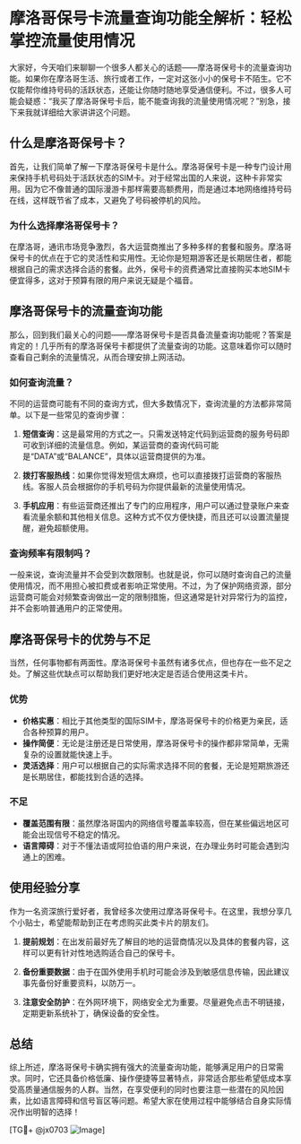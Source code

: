 # 摩洛哥保号卡流量查询功能全解析：轻松掌控流量使用情况

大家好，今天咱们来聊聊一个很多人都关心的话题——摩洛哥保号卡的流量查询功能。如果你在摩洛哥生活、旅行或者工作，一定对这张小小的保号卡不陌生。它不仅能帮你维持号码的活跃状态，还能让你随时随地享受通信便利。不过，很多人可能会疑惑：“我买了摩洛哥保号卡后，能不能查询我的流量使用情况呢？”别急，接下来我就详细给大家讲讲这个问题。

## 什么是摩洛哥保号卡？

首先，让我们简单了解一下摩洛哥保号卡是什么。摩洛哥保号卡是一种专门设计用来保持手机号码处于活跃状态的SIM卡。对于经常出国的人来说，这种卡非常实用。因为它不像普通的国际漫游卡那样需要高额费用，而是通过本地网络维持号码在线，这样既节省了成本，又避免了号码被停机的风险。

### 为什么选择摩洛哥保号卡？

在摩洛哥，通讯市场竞争激烈，各大运营商推出了多种多样的套餐和服务。摩洛哥保号卡的优点在于它的灵活性和实用性。无论你是短期游客还是长期居住者，都能根据自己的需求选择合适的套餐。此外，保号卡的资费通常比直接购买本地SIM卡便宜得多，这对于预算有限的用户来说无疑是个福音。

## 摩洛哥保号卡的流量查询功能

那么，回到我们最关心的问题——摩洛哥保号卡是否具备流量查询功能呢？答案是肯定的！几乎所有的摩洛哥保号卡都提供了流量查询的功能。这意味着你可以随时查看自己剩余的流量情况，从而合理安排上网活动。

### 如何查询流量？

不同的运营商可能有不同的查询方式，但大多数情况下，查询流量的方法都非常简单。以下是一些常见的查询步骤：

1. **短信查询**：这是最常用的方式之一。只需发送特定代码到运营商的服务号码即可收到详细的流量信息。例如，某运营商的查询代码可能是“DATA”或“BALANCE”，具体以运营商提供的为准。
   
2. **拨打客服热线**：如果你觉得发短信太麻烦，也可以直接拨打运营商的客服热线。客服人员会根据你的手机号码为你提供最新的流量使用情况。

3. **手机应用**：有些运营商还推出了专门的应用程序，用户可以通过登录账户来查看流量余额和其他相关信息。这种方式不仅方便快捷，而且还可以设置流量提醒，避免超额使用。

### 查询频率有限制吗？

一般来说，查询流量并不会受到次数限制。也就是说，你可以随时查询自己的流量使用情况，而不用担心被扣费或者影响正常使用。不过，为了保护网络资源，部分运营商可能会对频繁查询做出一定的限制措施，但这通常是针对异常行为的监控，并不会影响普通用户的正常使用。

## 摩洛哥保号卡的优势与不足

当然，任何事物都有两面性。摩洛哥保号卡虽然有诸多优点，但也存在一些不足之处。了解这些优缺点可以帮助我们更好地决定是否适合使用这类卡片。

### 优势

- **价格实惠**：相比于其他类型的国际SIM卡，摩洛哥保号卡的价格更为亲民，适合各种预算的用户。
- **操作简便**：无论是注册还是日常使用，摩洛哥保号卡的操作都非常简单，无需复杂的设置就能快速上手。
- **灵活选择**：用户可以根据自己的实际需求选择不同的套餐，无论是短期旅游还是长期居住，都能找到合适的选择。

### 不足

- **覆盖范围有限**：虽然摩洛哥国内的网络信号覆盖率较高，但在某些偏远地区可能会出现信号不稳定的情况。
- **语言障碍**：对于不懂法语或阿拉伯语的用户来说，在办理业务时可能会遇到沟通上的困难。

## 使用经验分享

作为一名资深旅行爱好者，我曾经多次使用过摩洛哥保号卡。在这里，我想分享几个小贴士，希望能帮助到正在考虑购买此类卡片的朋友们。

1. **提前规划**：在出发前最好先了解目的地的运营商情况以及具体的套餐内容，这样可以更有针对性地选购适合自己的保号卡。
   
2. **备份重要数据**：由于在国外使用手机时可能会涉及到敏感信息传输，因此建议事先备份好重要资料，以防万一。

3. **注意安全防护**：在外网环境下，网络安全尤为重要。尽量避免点击不明链接，定期更新系统补丁，确保设备的安全性。

## 总结

综上所述，摩洛哥保号卡确实拥有强大的流量查询功能，能够满足用户的日常需求。同时，它还具备价格低廉、操作便捷等显著特点，非常适合那些希望低成本享受高质量通信服务的人群。当然，在享受便利的同时也要注意一些潜在的风险因素，比如语言障碍和信号盲区等问题。希望大家在使用过程中能够结合自身实际情况作出明智的选择！

[TG💪+ @jx0703 ![Image](https://github.com/user-attachments/assets/dbca1d08-cadb-493c-b0ec-ad6f7a83f270)]
